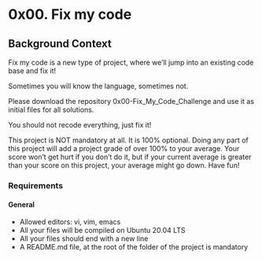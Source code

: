 # 0x00. Fix my code

## Background Context
Fix my code is a new type of project, where we’ll jump into an existing code base and fix it!

Sometimes you will know the language, sometimes not.

Please download the repository 0x00-Fix_My_Code_Challenge and use it as initial files for all solutions.

You should not recode everything, just fix it!

This project is NOT mandatory at all. It is 100% optional. 
Doing any part of this project will add a project grade of over 100% to your average. 
Your score won’t get hurt if you don’t do it, but if your current average is greater than your score on this project, your average might go down. 
Have fun!

### Requirements
#### General
- Allowed editors: vi, vim, emacs
- All your files will be compiled on Ubuntu 20.04 LTS
- All your files should end with a new line
- A README.md file, at the root of the folder of the project is mandatory
